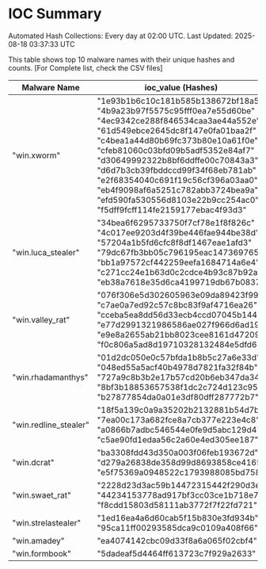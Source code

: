 # IOC Summary

Automated Hash Collections: Every day at 02:00 UTC. Last Updated: 2025-08-18 03:37:33 UTC

This table shows top 10 malware names with their unique hashes and counts. [For Complete list, check the CSV files]

| Malware Name | ioc_value (Hashes) | Count |
|--------------|--------------------|-------|
|  "win.xworm" |  "1e93b1b6c10c181b585b138672bf18a5"<br> "4b9a23b97f5575c95fff0ea7e55d60be"<br> "4ec9342ce288f846534caa3ae44a552e"<br> "61d549ebce2645dc8f147e0fa01baa2f"<br> "c4bea1a44d80b69fc373b80e10a61f0e"<br> "cfeb81060c03bfd09b5adf5352e84af7"<br> "d30649992322b8bf6ddffe00c70843a3"<br> "d6d7b3cb39fbddccd99f34f68eb781ab"<br> "e2f68354040c691f19c56cf396a03aa0"<br> "eb4f9098af6a5251c782abb3724bea9a"<br> "efd590fa530556d8103e22b9cc254ac0"<br> "f5dff9fcff114fe2159177ebac4f93d3" | 12 |
|  "win.luca_stealer" |  "34bea6f6295733750f7cf78e1f8f826c"<br> "4c017ee9203d4f39be446fae944be38d"<br> "57204a1b5fd6cfc8f8df1467eae1afd3"<br> "79dc67fb3bb05c796195eac147369765"<br> "bb1a97572cf442259eefa1684714a6e4"<br> "c271cc24e1b63d0c2cdce4b93c87b92a"<br> "eb38a7618e35d6ca4199719db67b0837" | 7 |
|  "win.valley_rat" |  "076f306e5d302605963e09da89423f99"<br> "c7ae0a7ed92c57c8bc83f9af4716ea26"<br> "cceba5ea8dd56d33ecb4ccd07045b144"<br> "e77d2991321986586ae027f966d6ad19"<br> "e9e8a2655ab21bb8023cee8161d47209"<br> "f0c806a5ad8d19710328132484e5dfd6" | 6 |
|  "win.rhadamanthys" |  "01d2dc050e0c57bfda1b8b5c27a6e33d"<br> "048ed55a5acf40b4978d7821fa32f84b"<br> "727a9c8b3b2e17b57cd20b6eb347da34"<br> "8bf3b18853657538f1dc2c724d123c95"<br> "b27877854da0a01e3df80dff287772b7" | 5 |
|  "win.redline_stealer" |  "18f5a139c0a9a35202b2132881b54d7b"<br> "7ea00c173a682fce8a7cb377e223e4c8"<br> "a0866b7adbc546544e0fe9d5abc129d4"<br> "c5ae90fd1edaa56c2a60e4ed305ee187" | 4 |
|  "win.dcrat" |  "ba3308fdd43d350a003f06feb193672d"<br> "d279a26838de358d99d8693858ce4165"<br> "e5f75369a0948522c1793988085bd758" | 3 |
|  "win.swaet_rat" |  "2228d23d3ac59b14472315442f290d3e"<br> "44234153778ad917bf3cc03ce1b718e7"<br> "f8cdd15803d58111ab3772f7f22fd721" | 3 |
|  "win.strelastealer" |  "1ed16ea4a6d60cab5f15b830e3fd934b"<br> "95ca11ff00293585dca9c0109a408f66" | 2 |
|  "win.amadey" |  "ea4074142cbc09d33f8a6a065f02cbf4" | 1 |
|  "win.formbook" |  "5dadeaf5d4464ff613723c7f929a2633" | 1 |